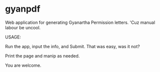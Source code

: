 # gyanpdf
Web application for generating Gyanartha Permission letters. 'Cuz manual labour be uncool.


USAGE:

Run the app, input the info, and Submit. That was easy, was it not?

Print the page and manip as needed.

You are welcome.
